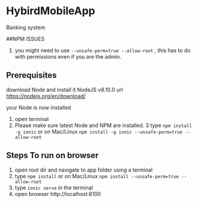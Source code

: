 # HybirdMobileApp


Banking system

##NPM ISSUES
1. you might need to use `--unsafe-perm=true --allow-root` , this has to do with permissions even if you are the admin.

## Prerequisites
download Node and install it 
NodeJS v8.10.0  url https://nodejs.org/en/download/

your Node is now installed 
1. open terminal
2. Please make sure latest Node  and NPM  are installed.
3 type `npm install -g ionic`  or on Mac/Linux `npm install -g ionic --unsafe-perm=true --allow-root`


## Steps To run on browser
1. open root dir and navigate to app folder using a terminal
2. type  `npm install` or on Mac/Linux `npm install --unsafe-perm=true --allow-root`
3. type `ionic serve` in the terminal
4. open browser http://localhost:8100